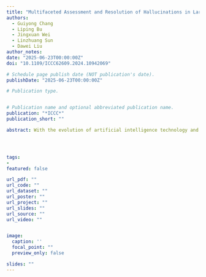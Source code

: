 ```yaml
---
title: "Multifaceted Assessment and Resolution of Hallucinations in Large Visual-Language Models"
authors:
  - Guiyong Chang
  - Liping Bu
  - Jingxuan Wei
  - Linzhuang Sun 
  - Dawei Liu
author_notes:
date: "2025-06-23T00:00:00Z"
doi: "10.1109/ICCC62609.2024.10942069"

# Schedule page publish date (NOT publication's date).
publishDate: "2025-06-23T00:00:00Z"

# Publication type.


# Publication name and optional abbreviated publication name.
publication: "*ICCC*"
publication_short: ""

abstract: With the evolution of artificial intelligence technology and the exploration of brain science, more and more researchers are committed to the decoding of brain signals, and the application of brain-computer interface(BCI) is constantly updated. Electroencephalogram(EEG) signals are non-invasive signals that have attracted increasing attention due to their non-transplantability and high temporal resolution. This paper focuses on the decoding of EEG signals to Chinese words, and proposes a novel framework, EEGTCW, which is based on the BiGRU-Attention-CNN classification model and data augmentation method to decode EEG signals into categories corresponding to Chinese words on a self-built dataset. The classification accuracy reaches 0.88, while exploring the gener-alization performance of the model under different batches of a single subject and generalization performance across subjects. It has certain reference value for the improvement of BCI assistant system for speech disorder people.




tags:
- 
featured: false

url_pdf: ""
url_code: ""
url_dataset: ""
url_poster: ""
url_project: ""
url_slides: ""
url_source: ""
url_video: ""


image:
  caption: ''
  focal_point: ""
  preview_only: false

slides: ""
---
```

